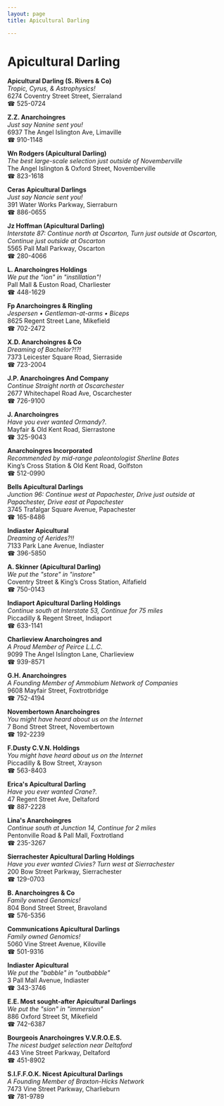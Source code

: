 ```yaml
---
layout: page 
title: Apicultural Darling

---
```



# Apicultural Darling


 **Apicultural Darling (S. Rivers & Co)**  
_Tropic, Cyrus, & Astrophysics!_  
6274 Coventry Street Street, Sierraland  
☎ 525-0724

**Z.Z. Anarchoingres**  
_Just say Nanine sent you!_  
6937 The Angel Islington Ave, Limaville  
☎ 910-1148

**Wn Rodgers (Apicultural Darling)**  
_The best large-scale selection just outside of Novemberville_  
The Angel Islington & Oxford Street, Novemberville  
☎ 823-1618

**Ceras Apicultural Darlings**  
_Just say Nancie sent you!_  
391 Water Works Parkway, Sierraburn  
☎ 886-0655

**Jz Hoffman (Apicultural Darling)**  
_Interstate 87: Continue north at Oscarton, Turn just outside at Oscarton, Continue just outside at Oscarton_  
5565 Pall Mall Parkway, Oscarton  
☎ 280-4066

**L. Anarchoingres Holdings**  
_We put the "ion" in "instillation"!_  
Pall Mall & Euston Road, Charliester  
☎ 448-1629

**Fp Anarchoingres & Ringling**  
_Jespersen • Gentleman-at-arms • Biceps_  
8625 Regent Street Lane, Mikefield  
☎ 702-2472

**X.D. Anarchoingres & Co**  
_Dreaming of Bachelor?!?!_  
7373 Leicester Square Road, Sierraside  
☎ 723-2004

**J.P. Anarchoingres And Company**  
_Continue Straight north at Oscarchester_  
2677 Whitechapel Road Ave, Oscarchester  
☎ 726-9100

**J. Anarchoingres**  
_Have you ever wanted Ormandy?._  
Mayfair & Old Kent Road, Sierrastone  
☎ 325-9043

**Anarchoingres Incorporated**  
_Recommended by mid-range paleontologist Sherline Bates_  
King’s Cross Station & Old Kent Road, Golfston  
☎ 512-0990

**Bells Apicultural Darlings**  
_Junction 96: Continue west at Papachester, Drive just outside at Papachester, Drive east at Papachester_  
3745 Trafalgar Square Avenue, Papachester  
☎ 165-8486

**Indiaster Apicultural**  
_Dreaming of Aerides?!!_  
7133 Park Lane Avenue, Indiaster  
☎ 396-5850

**A. Skinner (Apicultural Darling)**  
_We put the "store" in "instore"_  
Coventry Street & King’s Cross Station, Alfafield  
☎ 750-0143

**Indiaport Apicultural Darling Holdings**  
_Continue south at Interstate 53, Continue for 75 miles_  
Piccadilly & Regent Street, Indiaport  
☎ 633-1141

**Charlieview Anarchoingres and**  
_A Proud Member of Peirce L.L.C._  
9099 The Angel Islington Lane, Charlieview  
☎ 939-8571

**G.H. Anarchoingres**  
_A Founding Member of Ammobium Network of Companies_  
9608 Mayfair Street, Foxtrotbridge  
☎ 752-4194

**Novembertown Anarchoingres**  
_You might have heard about us on the Internet_  
7 Bond Street Street, Novembertown  
☎ 192-2239

**F.Dusty C.V.N. Holdings**  
_You might have heard about us on the Internet_  
Piccadilly & Bow Street, Xrayson  
☎ 563-8403

**Erica's Apicultural Darling**  
_Have you ever wanted Crane?._  
47 Regent Street Ave, Deltaford  
☎ 887-2228

**Lina's Anarchoingres**  
_Continue south at Junction 14, Continue for 2 miles_  
Pentonville Road & Pall Mall, Foxtrotland  
☎ 235-3267

**Sierrachester Apicultural Darling Holdings**  
_Have you ever wanted Civies? 
Turn west at Sierrachester_  
200 Bow Street Parkway, Sierrachester  
☎ 129-0703

**B. Anarchoingres & Co**  
_Family owned Genomics!_  
804 Bond Street Street, Bravoland  
☎ 576-5356

**Communications Apicultural Darlings**  
_Family owned Genomics!_  
5060 Vine Street Avenue, Kiloville  
☎ 501-9316

**Indiaster Apicultural**  
_We put the "babble" in "outbabble"_  
3 Pall Mall Avenue, Indiaster  
☎ 343-3746

**E.E. Most sought-after Apicultural Darlings**  
_We put the "sion" in "immersion"_  
886 Oxford Street St, Mikefield  
☎ 742-6387

**Bourgeois Anarchoingres V.V.R.O.E.S.**  
_The nicest budget selection near Deltaford_  
443 Vine Street Parkway, Deltaford  
☎ 451-8902

**S.I.F.F.O.K. Nicest Apicultural Darlings**  
_A Founding Member of Braxton-Hicks Network_  
7473 Vine Street Parkway, Charlieburn  
☎ 781-9789

